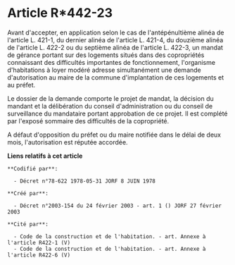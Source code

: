 # Article R*442-23

Avant d'accepter, en application selon le cas de l'antépénultième alinéa de l'article L. 421-1, du dernier alinéa de
l'article L. 421-4, du douzième alinéa de l'article L. 422-2 ou du septième alinéa de l'article L. 422-3, un mandat de
gérance portant sur des logements situés dans des copropriétés connaissant des difficultés importantes de fonctionnement,
l'organisme d'habitations à loyer modéré adresse simultanément une demande d'autorisation au maire de la commune
d'implantation de ces logements et au préfet.

Le dossier de la demande comporte le projet de mandat, la décision du mandant et la délibération du conseil d'administration
ou du conseil de surveillance du mandataire portant approbation de ce projet. Il est complété par l'exposé sommaire des
difficultés de la copropriété.

A défaut d'opposition du préfet ou du maire notifiée dans le délai de deux mois, l'autorisation est réputée accordée.

**Liens relatifs à cet article**

	**Codifié par**:

	  - Décret n°78-622 1978-05-31 JORF 8 JUIN 1978

	**Créé par**:

	  - Décret n°2003-154 du 24 février 2003 - art. 1 () JORF 27 février 2003

	**Cité par**:

	  - Code de la construction et de l'habitation. - art. Annexe à l'article R422-1 (V)
	  - Code de la construction et de l'habitation. - art. Annexe à l'article R422-6 (V)
